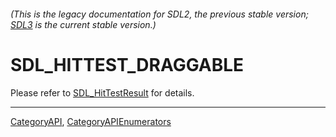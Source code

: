 ###### (This is the legacy documentation for SDL2, the previous stable version; [SDL3](https://wiki.libsdl.org/SDL3/) is the current stable version.)
# SDL_HITTEST_DRAGGABLE

Please refer to [SDL_HitTestResult](SDL_HitTestResult) for details.

----
[CategoryAPI](CategoryAPI), [CategoryAPIEnumerators](CategoryAPIEnumerators)

